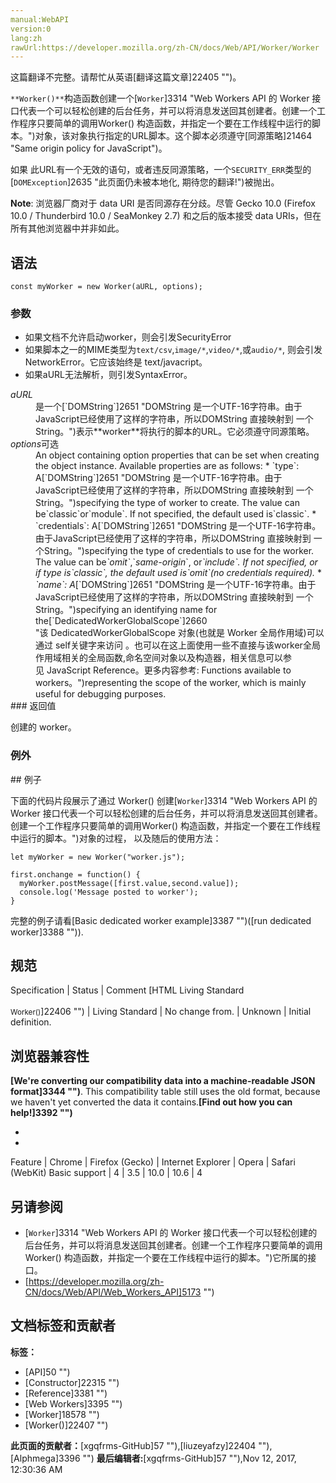 ```yaml
---
manual:WebAPI
version:0
lang:zh
rawUrl:https://developer.mozilla.org/zh-CN/docs/Web/API/Worker/Worker
---
```




这篇翻译不完整。请帮忙从英语[翻译这篇文章]22405 "")。






`**Worker()**`构造函数创建一个[`Worker`]3314 "Web Workers API 的 Worker 接口代表一个可以轻松创建的后台任务，并可以将消息发送回其创建者。创建一个工作程序只要简单的调用Worker() 构造函数，并指定一个要在工作线程中运行的脚本。")对象，该对象执行指定的URL脚本。这个脚本必须遵守[同源策略]21464 "Same origin policy for JavaScript")。



如果 此URL有一个无效的语句，或者违反同源策略，一个`SECURITY_ERR`类型的[`DOMException`]2635 "此页面仍未被本地化, 期待您的翻译!")被抛出。



**Note**: 浏览器厂商对于 data URI 是否同源存在分歧。尽管 Gecko 10.0 (Firefox 10.0 / Thunderbird 10.0 / SeaMonkey 2.7) 和之后的版本接受 data URIs，但在所有其他浏览器中并非如此。



## 语法<a name="语法"></a>

```
const myWorker = new Worker(aURL, options);
```

### 参数<a name="参数"></a>

* 如果文档不允许启动worker，则会引发SecurityError
* 如果脚本之一的MIME类型为`text/csv`,`image/*`,`video/*`,或`audio/*`, 则会引发NetworkError。它应该始终是 text/javacript。
* 如果aURL无法解析，则引发SyntaxError。
<dl><dt id=''><em>aURL</em></dt><dd>是一个[`DOMString`]2651 "DOMString 是一个UTF-16字符串。由于JavaScript已经使用了这样的字符串，所以DOMString 直接映射到 一个String。")表示**worker**将执行的脚本的URL。它必须遵守同源策略。</dd><dt id=''><em>options</em>可选</dt><dd>An object containing option properties that can be set when creating the object instance. Available properties are as follows:
* `type`: A[`DOMString`]2651 "DOMString 是一个UTF-16字符串。由于JavaScript已经使用了这样的字符串，所以DOMString 直接映射到 一个String。")specifying the type of worker to create. The value can be`classic`or`module`. If not specified, the default used is`classic`.
* `credentials`: A[`DOMString`]2651 "DOMString 是一个UTF-16字符串。由于JavaScript已经使用了这样的字符串，所以DOMString 直接映射到 一个String。")specifying the type of credentials to use for the worker. The value can be<dfn>`omit`</dfn>,`<dfn>same-origin</dfn>`, or<dfn>`include`. If not specified, or if type is`classic`, the default used is`omit`(no credentials required).</dfn>
* <dfn>`name`: A</dfn>[`DOMString`]2651 "DOMString 是一个UTF-16字符串。由于JavaScript已经使用了这样的字符串，所以DOMString 直接映射到 一个String。")specifying an identifying name for the[`DedicatedWorkerGlobalScope`]2660 "该 DedicatedWorkerGlobalScope 对象(也就是 Worker 全局作用域)可以通过 self关键字来访问 。也可以在这上面使用一些不直接与该worker全局作用域相关的全局函数,命名空间对象以及构造器，相关信息可以参见 JavaScript Reference。更多内容参考: Functions available to workers。")representing the scope of the worker, which is mainly useful for debugging purposes.
</dd><dt id=''>
### 返回值<a name="返回值"></a>


创建的 worker。


### 例外<a name="例外"></a>
</dt></dl>
## 例子<a name="例子"></a>


下面的代码片段展示了通过 Worker() 创建[`Worker`]3314 "Web Workers API 的 Worker 接口代表一个可以轻松创建的后台任务，并可以将消息发送回其创建者。创建一个工作程序只要简单的调用Worker() 构造函数，并指定一个要在工作线程中运行的脚本。")对象的过程， 以及随后的使用方法：


```
let myWorker = new Worker("worker.js");

first.onchange = function() {
  myWorker.postMessage([first.value,second.value]);
  console.log('Message posted to worker');
}
```


完整的例子请看[Basic dedicated worker example]3387 "")([run dedicated worker]3388 "")).


## 规范<a name="规范"></a>
Specification | Status | Comment 
[HTML Living Standard<br></br><small>Worker()</small>]22406 "") | Living Standard | No change from. 
 | Unknown | Initial definition. 


## 浏览器兼容性<a name="浏览器兼容性"></a>


**[We&#39;re converting our compatibility data into a machine-readable JSON format]3344 "")**. This compatibility table still uses the old format, because we haven&#39;t yet converted the data it contains.**[Find out how you can help!]3392 "")**


* 
* 
Feature | Chrome | Firefox (Gecko) | Internet Explorer | Opera | Safari (WebKit) 
Basic support | 4 | 3.5 | 10.0 | 10.6 | 4 





## 另请参阅<a name="另请参阅"></a>

* [`Worker`]3314 "Web Workers API 的 Worker 接口代表一个可以轻松创建的后台任务，并可以将消息发送回其创建者。创建一个工作程序只要简单的调用Worker() 构造函数，并指定一个要在工作线程中运行的脚本。")它所属的接口。
* [https://developer.mozilla.org/zh-CN/docs/Web/API/Web_Workers_API]5173 "")



## 文档标签和贡献者
**标签：**
* [API]50 "")
* [Constructor]22315 "")
* [Reference]3381 "")
* [Web Workers]3395 "")
* [Worker]18578 "")
* [Worker()]22407 "")

**此页面的贡献者：**[xgqfrms-GitHub]57 ""),[liuzeyafzy]22404 ""),[Alphmega]3396 "")
**最后编辑者:**[xgqfrms-GitHub]57 ""),<time>Nov 12, 2017, 12:30:36 AM</time>


